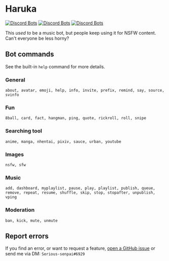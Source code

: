 # Haruka
[![Discord Bots](https://top.gg/api/widget/status/848178172536946708.svg)](https://top.gg/bot/848178172536946708)
[![Discord Bots](https://top.gg/api/widget/servers/848178172536946708.svg)](https://top.gg/bot/848178172536946708)
[![Discord Bots](https://top.gg/api/widget/owner/848178172536946708.svg)](https://top.gg/bot/848178172536946708)

This *used to* be a music bot, but people keep using it for NSFW content. Can't everyone be less horny?
## Bot commands
See the built-in `help` command for more details.
### General
```
about, avatar, emoji, help, info, invite, prefix, remind, say, source, svinfo
```
### Fun
```
8ball, card, fact, hangman, ping, quote, rickroll, roll, snipe
```
### Searching tool
```
anime, manga, nhentai, pixiv, sauce, urban, youtube
```
### Images
```
nsfw, sfw
```
### Music
```
add, dashboard, myplaylist, pause, play, playlist, publish, queue, remove, repeat, resume, shuffle, skip, stop, stopafter, unpublish, vping
```
### Moderation
```
ban, kick, mute, unmute
```
## Report errors
If you find an error, or want to request a feature, [open a GitHub issue](https://github.com/Saratoga-CV6/haruka-rewrite/issues/new) or send me via DM: `Serious-senpai#6929`
